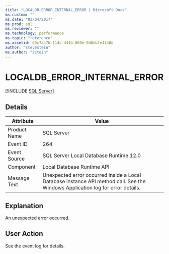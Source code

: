 ```yaml
---
title: "LOCALDB_ERROR_INTERNAL_ERROR | Microsoft Docs"
ms.custom: ""
ms.date: "03/04/2017"
ms.prod: sql
ms.reviewer: ""
ms.technology: performance
ms.topic: "reference"
ms.assetid: 60c7a47b-114c-441b-869e-9d8ebfe4148e
author: "stevestein"
ms.author: "sstein"
---
```

# LOCALDB_ERROR_INTERNAL_ERROR
 [!INCLUDE [SQL Server](../../includes/applies-to-version/sqlserver.md)]
    
## Details  
  
| Attribute | Value |
| --------- | ----- |
|Product Name|SQL Server|  
|Event ID|264|  
|Event Source|SQL Server Local Database Runtime 12.0|  
|Component|Local Database Runtime API|  
|Message Text|Unexpected error occurred inside a Local Database instance API method call. See the Windows Application log for error details.|  
  
## Explanation  
 An unexpected error occurred.  
  
## User Action  
 See the event log for details.  
  
  
